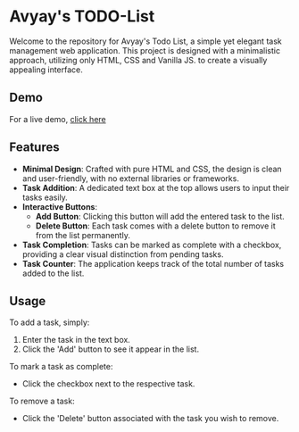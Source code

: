 # Avyay's TODO-List

Welcome to the repository for Avyay's Todo List, a simple yet elegant task management web application. This project is designed with a minimalistic approach, utilizing only HTML, CSS and Vanilla JS. to create a visually appealing interface.

## Demo

For a live demo, [click here](https://avyay-todo-list.netlify.app/)


## Features

- **Minimal Design**: Crafted with pure HTML and CSS, the design is clean and user-friendly, with no external libraries or frameworks.
- **Task Addition**: A dedicated text box at the top allows users to input their tasks easily.
- **Interactive Buttons**:
  - **Add Button**: Clicking this button will add the entered task to the list.
  - **Delete Button**: Each task comes with a delete button to remove it from the list permanently.
- **Task Completion**: Tasks can be marked as complete with a checkbox, providing a clear visual distinction from pending tasks.
- **Task Counter**: The application keeps track of the total number of tasks added to the list.


## Usage

To add a task, simply:

1. Enter the task in the text box.
2. Click the 'Add' button to see it appear in the list.

To mark a task as complete:

- Click the checkbox next to the respective task.

To remove a task:

- Click the 'Delete' button associated with the task you wish to remove.
